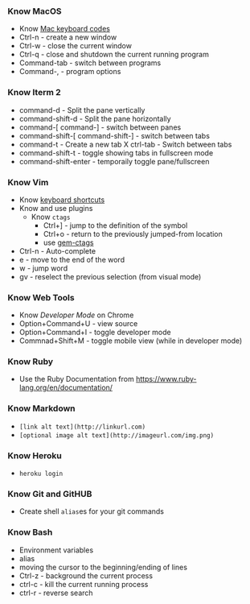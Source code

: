 ### Know MacOS
- Know [Mac keyboard codes](http://cdn.osxdaily.com/wp-content/uploads/2010/11/mac-keyboard-symbols.gif)
- Ctrl-n - create a new window
- Ctrl-w - close the current window
- Ctrl-q - close and shutdown the current running program
- Command-tab - switch between programs
- Command-, - program options

### Know Iterm 2
- command-d - Split the pane vertically
- command-shift-d - Split the pane horizontally
- command-[ command-] - switch between panes
- command-shift-[ command-shift-] - switch between tabs
- command-t - Create a new tab
X ctrl-tab - Switch between tabs
- command-shift-t - toggle showing tabs in fullscreen mode
- command-shift-enter - temporaily toggle pane/fullscreen

### Know Vim
- Know [keyboard shortcuts](https://raw.githubusercontent.com/livingsocial/ls-pair/master/cheat_sheets/vim%20movement%20shortcuts.png)
- Know and use plugins
  - Know `ctags`
    - Ctrl+] - jump to the definition of the symbol
    - Ctrl+o - return to the previously jumped-from location
    - use [gem-ctags](https://github.com/tpope/gem-ctags)
- Ctrl-n - Auto-complete
- e - move to the end of the word
- w - jump word
- gv - reselect the previous selection (from visual mode)

### Know Web Tools
- Know *Developer Mode* on Chrome
- Option+Command+U - view source
- Option+Command+I - toggle developer mode
- Commnad+Shift+M - toggle mobile view (while in developer mode)

### Know Ruby
- Use the Ruby Documentation from https://www.ruby-lang.org/en/documentation/

### Know Markdown
- `[link alt text](http://linkurl.com)`
- `[optional image alt text](http://imageurl.com/img.png)`

### Know Heroku
- `heroku login`

### Know Git and GitHUB
- Create shell `alias`es for your git commands

### Know Bash
- Environment variables
- alias
- moving the cursor to the beginning/ending of lines
- Ctrl-z - background the current process
- ctrl-c - kill the current running process
- ctrl-r - reverse search
